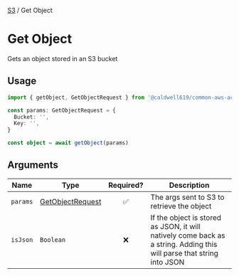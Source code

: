 [S3](./README.md#wrappers) / Get Object

# Get Object

Gets an object stored in an S3 bucket

## Usage

```ts
import { getObject, GetObjectRequest } from '@caldwell619/common-aws-actions'

const params: GetObjectRequest = {
  Bucket: '',
  Key: '',
}

const object = await getObject(params)
```

## Arguments

| Name     | Type                                                                                                   | Required?          | Description |
| -------- | ------------------------------------------------------------------------------------------------------ | :------------------: | - |
| `params` | [GetObjectRequest](https://docs.aws.amazon.com/AWSJavaScriptSDK/latest/AWS/S3.html#getObject-property) | :white_check_mark: | The args sent to S3 to retrieve the object |
| `isJson` | `Boolean`                                                                                              | :x:                | If the object is stored as JSON, it will natively come back as a string. Adding this will parse that string into JSON |
